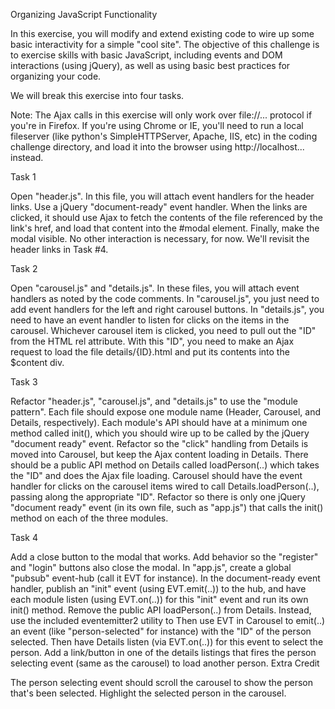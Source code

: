 Organizing JavaScript Functionality

In this exercise, you will modify and extend existing code to wire up some basic interactivity for a simple "cool site". The objective of this challenge is to exercise skills with basic JavaScript, including events and DOM interactions (using jQuery), as well as using basic best practices for organizing your code.

We will break this exercise into four tasks.

Note: The Ajax calls in this exercise will only work over file://... protocol if you're in Firefox. If you're using Chrome or IE, you'll need to run a local fileserver (like python's SimpleHTTPServer, Apache, IIS, etc) in the coding challenge directory, and load it into the browser using http://localhost... instead.

Task 1

Open "header.js". In this file, you will attach event handlers for the header links. Use a jQuery "document-ready" event handler.
When the links are clicked, it should use Ajax to fetch the contents of the file referenced by the link's href, and load that content into the #modal element.
Finally, make the modal visible.
No other interaction is necessary, for now. We'll revisit the header links in Task #4.

Task 2

Open "carousel.js" and "details.js". In these files, you will attach event handlers as noted by the code comments.
In "carousel.js", you just need to add event handlers for the left and right carousel buttons.
In "details.js", you need to have an event handler to listen for clicks on the items in the carousel.
Whichever carousel item is clicked, you need to pull out the "ID" from the HTML rel attribute.
With this "ID", you need to make an Ajax request to load the file details/{ID}.html and put its contents into the $content div.

Task 3

Refactor "header.js", "carousel.js", and "details.js" to use the "module pattern". Each file should expose one module name (Header, Carousel, and Details, respectively).
Each module's API should have at a minimum one method called init(), which you should wire up to be called by the jQuery "document ready" event.
Refactor so the "click" handling from Details is moved into Carousel, but keep the Ajax content loading in Details.
There should be a public API method on Details called loadPerson(..) which takes the "ID" and does the Ajax file loading. Carousel should have the event handler for clicks on the carousel items wired to call Details.loadPerson(..), passing along the appropriate "ID".
Refactor so there is only one jQuery "document ready" event (in its own file, such as "app.js") that calls the init() method on each of the three modules.

Task 4

Add a close button to the modal that works.
Add behavior so the "register" and "login" buttons also close the modal.
In "app.js", create a global "pubsub" event-hub (call it EVT for instance). In the document-ready event handler, publish an "init" event (using EVT.emit(..)) to the hub, and have each module listen (using EVT.on(..)) for this "init" event and run its own init() method.
Remove the public API loadPerson(..) from Details. Instead, use the included eventemitter2 utility to Then use EVT in Carousel to emit(..) an event (like "person-selected" for instance) with the "ID" of the person selected. Then have Details listen (via EVT.on(..)) for this event to select the person.
Add a link/button in one of the details listings that fires the person selecting event (same as the carousel) to load another person.
Extra Credit

The person selecting event should scroll the carousel to show the person that's been selected.
Highlight the selected person in the carousel.
